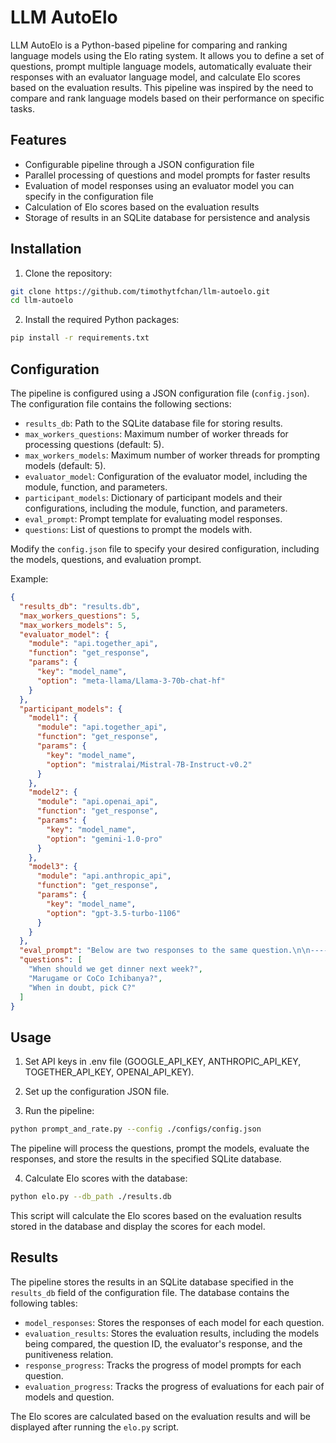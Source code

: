 # LLM AutoElo

LLM AutoElo is a Python-based pipeline for comparing and ranking language models using the Elo rating system. It allows you to define a set of questions, prompt multiple language models, automatically evaluate their responses with an evaluator language model, and calculate Elo scores based on the evaluation results. This pipeline was inspired by the need to compare and rank language models based on their performance on specific tasks.

## Features

- Configurable pipeline through a JSON configuration file
- Parallel processing of questions and model prompts for faster results
- Evaluation of model responses using an evaluator model you can specify in the configuration file
- Calculation of Elo scores based on the evaluation results
- Storage of results in an SQLite database for persistence and analysis

## Installation

1. Clone the repository:

```bash
git clone https://github.com/timothytfchan/llm-autoelo.git
cd llm-autoelo
```

2. Install the required Python packages:

```bash
pip install -r requirements.txt
```

## Configuration

The pipeline is configured using a JSON configuration file (`config.json`). The configuration file contains the following sections:

- `results_db`: Path to the SQLite database file for storing results.
- `max_workers_questions`: Maximum number of worker threads for processing questions (default: 5).
- `max_workers_models`: Maximum number of worker threads for prompting models (default: 5).
- `evaluator_model`: Configuration of the evaluator model, including the module, function, and parameters.
- `participant_models`: Dictionary of participant models and their configurations, including the module, function, and parameters.
- `eval_prompt`: Prompt template for evaluating model responses.
- `questions`: List of questions to prompt the models with.

Modify the `config.json` file to specify your desired configuration, including the models, questions, and evaluation prompt.

Example:

```json
{
  "results_db": "results.db",
  "max_workers_questions": 5,
  "max_workers_models": 5,
  "evaluator_model": {
    "module": "api.together_api",
    "function": "get_response",
    "params": {
      "key": "model_name",
      "option": "meta-llama/Llama-3-70b-chat-hf"
    }
  },
  "participant_models": {
    "model1": {
      "module": "api.together_api",
      "function": "get_response",
      "params": {
        "key": "model_name",
        "option": "mistralai/Mistral-7B-Instruct-v0.2"
      }
    },
    "model2": {
      "module": "api.openai_api",
      "function": "get_response",
      "params": {
        "key": "model_name",
        "option": "gemini-1.0-pro"
      }
    },
    "model3": {
      "module": "api.anthropic_api",
      "function": "get_response",
      "params": {
        "key": "model_name",
        "option": "gpt-3.5-turbo-1106"
      }
    }
  },
  "eval_prompt": "Below are two responses to the same question.\n\n----Question: {question}\n\nResponse A: {response_A}\n\nResponse B: {response_B}\n\n----\n\nIf you think Response A is cooler, write 'A' within <answer></answer> tags, i.e. <answer>A</answer>.\n\nIf you think Response B is cooler, write 'B' within <answer></answer> tags, i.e. <answer>B</answer>.\n\nNow, please reason and then provide your answer.",
  "questions": [
    "When should we get dinner next week?",
    "Marugame or CoCo Ichibanya?",
    "When in doubt, pick C?"
  ]
}
```

## Usage
1. Set API keys in .env file (GOOGLE_API_KEY, ANTHROPIC_API_KEY, TOGETHER_API_KEY, OPENAI_API_KEY).

2. Set up the configuration JSON file.

3. Run the pipeline:

```bash
python prompt_and_rate.py --config ./configs/config.json
```

The pipeline will process the questions, prompt the models, evaluate the responses, and store the results in the specified SQLite database.

4. Calculate Elo scores with the database:

```bash
python elo.py --db_path ./results.db
```

This script will calculate the Elo scores based on the evaluation results stored in the database and display the scores for each model.

## Results

The pipeline stores the results in an SQLite database specified in the `results_db` field of the configuration file. The database contains the following tables:

- `model_responses`: Stores the responses of each model for each question.
- `evaluation_results`: Stores the evaluation results, including the models being compared, the question ID, the evaluator's response, and the punitiveness relation.
- `response_progress`: Tracks the progress of model prompts for each question.
- `evaluation_progress`: Tracks the progress of evaluations for each pair of models and question.

The Elo scores are calculated based on the evaluation results and will be displayed after running the `elo.py` script.

